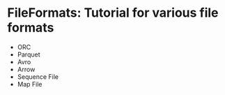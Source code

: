 # FileFormats: Tutorial for various file formats

  * ORC
  * Parquet
  * Avro
  * Arrow
  * Sequence File
  * Map File
